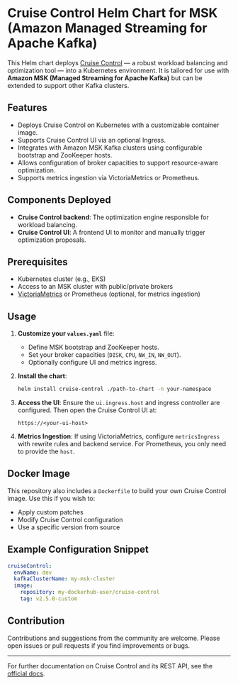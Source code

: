 # Cruise Control Helm Chart for MSK (Amazon Managed Streaming for Apache Kafka)

This Helm chart deploys [Cruise Control](https://github.com/linkedin/cruise-control) — a robust workload balancing and optimization tool — into a Kubernetes environment. It is tailored for use with **Amazon MSK (Managed Streaming for Apache Kafka)** but can be extended to support other Kafka clusters.

## Features

* Deploys Cruise Control on Kubernetes with a customizable container image.
* Supports Cruise Control UI via an optional Ingress.
* Integrates with Amazon MSK Kafka clusters using configurable bootstrap and ZooKeeper hosts.
* Allows configuration of broker capacities to support resource-aware optimization.
* Supports metrics ingestion via VictoriaMetrics or Prometheus.

## Components Deployed

* **Cruise Control backend**: The optimization engine responsible for workload balancing.
* **Cruise Control UI**: A frontend UI to monitor and manually trigger optimization proposals.

## Prerequisites

* Kubernetes cluster (e.g., EKS)
* Access to an MSK cluster with public/private brokers
* [VictoriaMetrics](https://victoriametrics.com/) or Prometheus (optional, for metrics ingestion)

## Usage

1. **Customize your `values.yaml`** file:

   * Define MSK bootstrap and ZooKeeper hosts.
   * Set your broker capacities (`DISK`, `CPU`, `NW_IN`, `NW_OUT`).
   * Optionally configure UI and metrics ingress.

2. **Install the chart**:

   ```bash
   helm install cruise-control ./path-to-chart -n your-namespace
   ```

3. **Access the UI**:
   Ensure the `ui.ingress.host` and ingress controller are configured. Then open the Cruise Control UI at:

   ```
   https://<your-ui-host>
   ```

4. **Metrics Ingestion**:
   If using VictoriaMetrics, configure `metricsIngress` with rewrite rules and backend service. For Prometheus, you only need to provide the `host`.

## Docker Image

This repository also includes a `Dockerfile` to build your own Cruise Control image. Use this if you wish to:

* Apply custom patches
* Modify Cruise Control configuration
* Use a specific version from source

## Example Configuration Snippet

```yaml
cruiseControl:
  envName: dev
  kafkaClusterName: my-msk-cluster
  image:
    repository: my-dockerhub-user/cruise-control
    tag: v2.5.0-custom
```

## Contribution

Contributions and suggestions from the community are welcome. Please open issues or pull requests if you find improvements or bugs.

---

For further documentation on Cruise Control and its REST API, see the [official docs](https://linkedin.github.io/cruise-control/).
